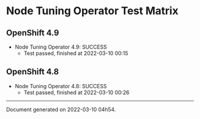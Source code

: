
Node Tuning Operator Test Matrix
================================

OpenShift 4.9
-------------



* Node Tuning Operator 4.9: SUCCESS
  - Test passed, finished at 2022-03-10 00:15

OpenShift 4.8
-------------



* Node Tuning Operator 4.8: SUCCESS
  - Test passed, finished at 2022-03-10 00:26

---
Document generated on 2022-03-10 04h54.
